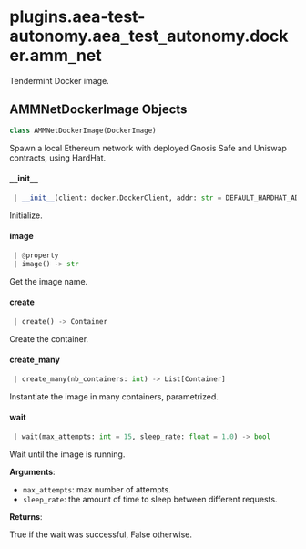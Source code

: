 <a name="plugins.aea-test-autonomy.aea_test_autonomy.docker.amm_net"></a>
# plugins.aea-test-autonomy.aea`_`test`_`autonomy.docker.amm`_`net

Tendermint Docker image.

<a name="plugins.aea-test-autonomy.aea_test_autonomy.docker.amm_net.AMMNetDockerImage"></a>
## AMMNetDockerImage Objects

```python
class AMMNetDockerImage(DockerImage)
```

Spawn a local Ethereum network with deployed Gnosis Safe and Uniswap contracts, using HardHat.

<a name="plugins.aea-test-autonomy.aea_test_autonomy.docker.amm_net.AMMNetDockerImage.__init__"></a>
#### `__`init`__`

```python
 | __init__(client: docker.DockerClient, addr: str = DEFAULT_HARDHAT_ADDR, port: int = DEFAULT_HARDHAT_PORT)
```

Initialize.

<a name="plugins.aea-test-autonomy.aea_test_autonomy.docker.amm_net.AMMNetDockerImage.image"></a>
#### image

```python
 | @property
 | image() -> str
```

Get the image name.

<a name="plugins.aea-test-autonomy.aea_test_autonomy.docker.amm_net.AMMNetDockerImage.create"></a>
#### create

```python
 | create() -> Container
```

Create the container.

<a name="plugins.aea-test-autonomy.aea_test_autonomy.docker.amm_net.AMMNetDockerImage.create_many"></a>
#### create`_`many

```python
 | create_many(nb_containers: int) -> List[Container]
```

Instantiate the image in many containers, parametrized.

<a name="plugins.aea-test-autonomy.aea_test_autonomy.docker.amm_net.AMMNetDockerImage.wait"></a>
#### wait

```python
 | wait(max_attempts: int = 15, sleep_rate: float = 1.0) -> bool
```

Wait until the image is running.

**Arguments**:

- `max_attempts`: max number of attempts.
- `sleep_rate`: the amount of time to sleep between different requests.

**Returns**:

True if the wait was successful, False otherwise.

